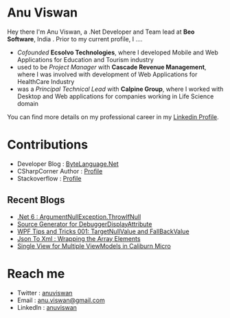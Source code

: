 # Anu Viswan

Hey there I'm Anu Viswan, a .Net Developer and Team lead at **Beo Software**, India .  Prior to my current profile, I ....

* _Cofounded_ **Ecsolvo Technologies**, where I developed Mobile and Web Applications for Education and Tourism industry
* used to be _Project Manager_ with **Cascade Revenue Management**, where I was involved with development of Web Applications for HealthCare Industry
* was a _Principal Technical Lead_ with **Calpine Group**, where I worked with Desktop and Web applications for companies working in Life Science domain

You can find more details on my professional career in my [Linkedin Profile](https://www.linkedin.com/in/anuviswan/). 

# Contributions
* Developer Blog : [ByteLanguage.Net](http://www.bytelanguage.net)
* CSharpCorner Author : [Profile](https://www.c-sharpcorner.com/members/anu.viswan)
* Stackoverflow : [Profile](https://stackoverflow.com/users/7299782/anu-viswan)

## Recent Blogs
<!-- BLOGPOSTS:START -->
- [.Net 6 : ArgumentNullException.ThrowIfNull](https://bytelanguage.net/2021/10/13/net-6-argumentnullexception-throwifnull/)
- [Source Generator for DebuggerDisplayAttribute](https://bytelanguage.net/2021/10/03/source-generator-for-debuggerdisplayattribute/)
- [WPF Tips and Tricks 001: TargetNullValue and FallBackValue](https://bytelanguage.net/2021/09/25/wpf-tips-and-tricks-001-targetnullvalue-and-fallbackvalue/)
- [Json To Xml : Wrapping the Array Elements](https://bytelanguage.net/2021/09/18/json-to-xml-wrapping-the-array-elements/)
- [Single View for Multiple ViewModels in Caliburn Micro](https://bytelanguage.net/2021/09/11/single-view-for-multiple-viewmodels-in-caliburn-micro/)
<!-- BLOGPOSTS:END -->

# Reach me
* Twitter : [anuviswan](https://twitter.com/anuviswan)
* Email : anu.viswan@gmail.com
* LinkedIn : [anuviswan](https://www.linkedin.com/in/anuviswan/)


